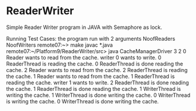 # ReaderWriter
Simple Reader Writer program in JAVA with Semaphore as lock.

Running Test Cases:
the program run with 2 arguments NoofReaders NoofWriters
remote07:~> make
javac *.java
remote07:~/Platform9/ReaderWriter/src> java CacheManagerDriver 3 2
0 Reader wants to read from the cache.
writer 0 wants to write.
0 ReaderThread is reading the cache.
0 ReaderThread is done reading the cache.
2 Reader wants to read from the cache.
2 ReaderThread is reading the cache.
1 Reader wants to read from the cache.
1 ReaderThread is reading the cache.
writer 1 wants to write.
2 ReaderThread is done reading the cache.
1 ReaderThread is done reading the cache.
1 WriterThread is writing the cache.
1 WriterThread is done writing the cache.
0 WriterThread is writing the cache.
0 WriterThread is done writing the cache.

